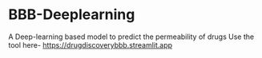 # BBB-Deeplearning
A Deep-learning based model to predict the permeability of drugs
Use the tool here- https://drugdiscoverybbb.streamlit.app
